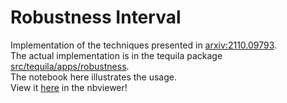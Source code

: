 # Robustness Interval

Implementation of the techniques presented in [arxiv:2110.09793](https://arxiv.org/abs/2110.09793).  
The actual implementation is in the tequila package [src/tequila/apps/robustness](https://github.com/tequilahub/tequila/tree/master/src/tequila/apps/robustness).  
The notebook here illustrates the usage.  
View it [here](http://nbviewer.org/github/tequilahub/tequila-tutorials/blob/main/research/robustness-intervals/RobustnessIntervals.ipynb) in the nbviewer!
